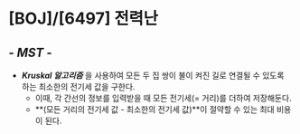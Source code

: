 # [BOJ]/[6497] 전력난

## *- MST -*

* ***Kruskal 알고리즘*** 을 사용하여 모든 두 집 쌍이 불이 켜진 길로 연결될 수 있도록 하는 최소한의 전기세 값을 구한다.
  * 이때, 각 간선의 정보를 입력받을 때 모든 전기세(= 거리)를 더하여 저장해둔다.
  * **(모든 거리의 전기세 값 - 최소한의 전기세 값)**이 절약할 수 있는 최대 비용이 된다.